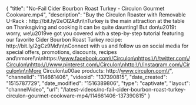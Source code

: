 {
    "title": "No-Fail Cider Bourbon Roast Turkey - Circulon Gourmet Cookware.mp4",
    "description": "Buy the Circulon Roaster with Removable U-Rack : http:\/\/bit.ly\/2eOl2Ad\n\nTurkey is the main attraction at the table on Thanksgiving and cooking it can be quite daunting! But don\u2019t worry, we\u2019ve got you covered with a step-by-step tutorial featuring our favorite Cider Bourbon Roast Turkey recipe: http:\/\/bit.ly\/2gCz9Md\n\nConnect with us and follow us on social media for special offers, promotions, discounts, recipes and\nmore!\n\nhttps:\/\/www.facebook.com\/Circulon\nhttps:\/\/twitter.com\/Circulon\nhttp:\/\/www.pinterest.com\/Circulon\nhttp:\/\/instagram.com\/Circulon\n\nMore Circulon\u00ae products: http:\/\/www.circulon.com\/",
    "channelid": "114661406",
    "videoid": "137390815",
    "date_created": "1515787729",
    "date_modified": "1516389806",
    "type": "captivate",
    "layout": "channelVideo",
    "url": "\/latest-videos\/no-fail-cider-bourbon-roast-turkey-circulon-gourmet-cookware-mp4\/114661406-137390815"
}